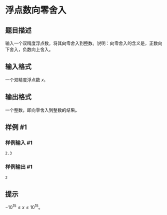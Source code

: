 # 浮点数向零舍入

## 题目描述

输入一个双精度浮点数，将其向零舍入到整数。说明：向零舍入的含义是，正数向下舍入，负数向上舍入。

## 输入格式

一个双精度浮点数 $x$。

## 输出格式

一个整数，即向零舍入到整数的结果。

## 样例 #1

### 样例输入 #1

```
2.3
```

### 样例输出 #1

```
2
```

## 提示

$-10^{15} \le x \le 10^{15}$。
